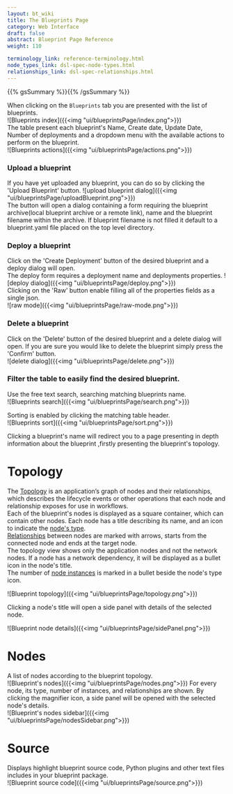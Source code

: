 ```yaml
---
layout: bt_wiki
title: The Blueprints Page
category: Web Interface
draft: false
abstract: Blueprint Page Reference
weight: 110

terminology_link: reference-terminology.html
node_types_link: dsl-spec-node-types.html
relationships_link: dsl-spec-relationships.html
---
```

{{% gsSummary %}}{{% /gsSummary %}}

When clicking on the `Blueprints` tab you are presented with the list of blueprints.<br>
![Blueprints index]({{<img "ui/blueprintsPage/index.png">}})<br>
The table present each blueprint's Name, Create date, Update Date, Number of deployments and a dropdown menu with the available actions to perform on the blueprint.<br>
![Blueprints actions]({{<img "ui/blueprintsPage/actions.png">}})

### Upload a blueprint
If you have yet uploaded any blueprint, you can do so by clicking the 'Upload Blueprint' button.
![upload blueprint dialog]({{<img "ui/blueprintsPage/uploadBlueprint.png">}})<br>
The button will open a dialog containing a form requiring the blueprint archive(local blueprint archive or a remote link), name and the blueprint filename within the archive. If blueprint filename is not filled it default to a blueprint.yaml file placed on the top level directory.<br>

### Deploy a blueprint
Click on the 'Create Deployment' button of the desired blueprint and a deploy dialog will open.<br>
The deploy form requires a deployment name and deployments properties.
![deploy dialog]({{<img "ui/blueprintsPage/deploy.png">}})<br>
Clicking on the 'Raw' button enable filling all of the properties fields as a single json.<br>
![raw mode]({{<img "ui/blueprintsPage/raw-mode.png">}})

### Delete a blueprint
Click on the 'Delete' button of the desired blueprint and a delete dialog will open.
If you are sure you would like to delete the blueprint simply press the 'Confirm' button.<br>
![delete dialog]({{<img "ui/blueprintsPage/delete.png">}})

### Filter the table to easily find the desired blueprint.
Use the free text search, searching matching blueprints name.<br>
![Blueprints search]({{<img "ui/blueprintsPage/search.png">}})

Sorting is enabled by clicking the matching table header.<br>
![Blueprints sort]({{<img "ui/blueprintsPage/sort.png">}})

Clicking a blueprint's name will redirect you to a page presenting in depth information about the blueprint ,firstly presenting the blueprint's topology.

# Topology
The [Topology]({{page.terminology_link}}#topology) is an application’s graph of nodes and their relationships, which describes the lifecycle events or other operations that each node and relationship exposes for use in workflows.<br>
Each of the blueprint's nodes is displayed as a square container, which can contain other nodes. Each node has a title describing its name, and an icon to indicate the [node's type]({{page.node_types_link}}).<br>
[Relationships]({{page.relationships_link}}) between nodes are marked with arrows, starts from the connected node and ends at the target node.<br>
The topology view shows only the application nodes and not the network nodes. If a node has a network dependency, it will be displayed as a bullet icon in the node's title.<br>
The number of [node instances]({{page.terminology_link}}#node-instance) is marked in a bullet beside the node's type icon.<br>

![Blueprint topology]({{<img "ui/blueprintsPage/topology.png">}})

Clicking a node's title will open a side panel with details of the selected node.<br>

![Blueprint node details]({{<img "ui/blueprintsPage/sidePanel.png">}})

# Nodes
A list of nodes according to the blueprint topology.<br/>
![Blueprint's nodes]({{<img "ui/blueprintsPage/nodes.png">}})
For every node, its type, number of instances, and relationships are shown. By clicking the magnifier icon, a side panel will be opened with the selected node's details.<br/>
![Blueprint's nodes sidebar]({{<img "ui/blueprintsPage/nodesSidebar.png">}})

# Source
Displays highlight blueprint source code, Python plugins and other text files includes in your blueprint package.<br/>
![Blueprint source code]({{<img "ui/blueprintsPage/source.png">}})
